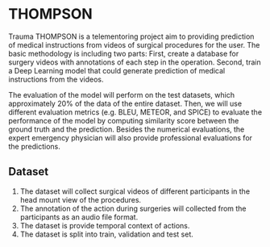 # THOMPSON

Trauma THOMPSON is a telementoring project aim to providing prediction of medical instructions from videos of surgical procedures for the user.
The basic methodology is including two parts: First, create a database for surgery videos with annotations of each step in the operation. Second, train a Deep Learning model that could generate prediction of medical instructions from the videos.

The evaluation of the model will perform on the test datasets, which approximately 20% of the data of the entire dataset. Then, we will use different evaluation metrics (e.g. BLEU, METEOR, and SPICE) to evaluate the performance of the model by computing similarity score between the ground truth and the prediction. Besides the numerical evaluations, the expert emergency physician will also provide professional evaluations for the predictions.

## Dataset
1. The dataset will collect surgical videos of different participants in the head mount view of the procedures.
2. The annotation of the action during surgeries will collected from the participants as an audio file format.
3. The dataset is provide temporal context of actions.
4. The dataset is split into train, validation and test set.
